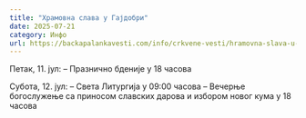```yaml
---
title: "Храмовна слава у Гајдобри"
date: 2025-07-21
category: Инфо
url: https://backapalankavesti.com/info/crkvene-vesti/hramovna-slava-u-gajdobri-2/
---
```


Петак, 11. јул:
– Празнично бденије у 18 часова

Субота, 12. јул:
– Света Литургија у 09:00 часова
– Вечерње богослужење са приносом славских дарова и избором новог кума у 18 часова
